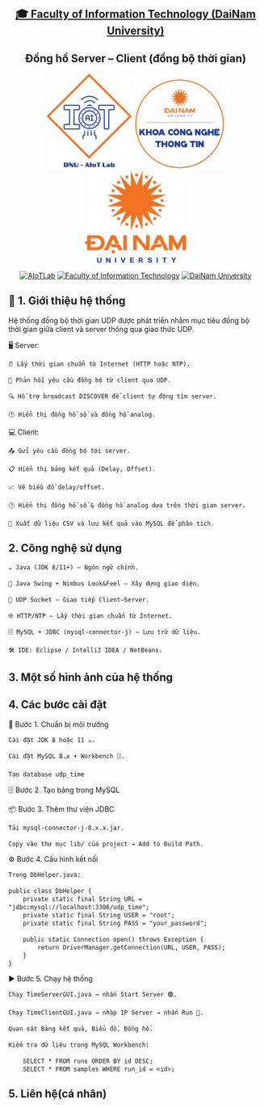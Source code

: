 <h2 align="center">
    <a href="https://dainam.edu.vn/vi/khoa-cong-nghe-thong-tin">
    🎓 Faculty of Information Technology (DaiNam University)
    </a>
</h2>
<h2 align="center">
   Đồng hồ Server – Client (đồng bộ thời gian)
</h2>
<div align="center">
    <p align="center">
        <img src="docs/aiotlab_logo.png" alt="AIoTLab Logo" width="170"/>
        <img src="docs/fitdnu_logo.png" alt="AIoTLab Logo" width="180"/>
        <img src="docs/dnu_logo.png" alt="DaiNam University Logo" width="200"/>
    </p>

[![AIoTLab](https://img.shields.io/badge/AIoTLab-green?style=for-the-badge)](https://www.facebook.com/DNUAIoTLab)
[![Faculty of Information Technology](https://img.shields.io/badge/Faculty%20of%20Information%20Technology-blue?style=for-the-badge)](https://dainam.edu.vn/vi/khoa-cong-nghe-thong-tin)
[![DaiNam University](https://img.shields.io/badge/DaiNam%20University-orange?style=for-the-badge)](https://dainam.edu.vn)

</div>

## 📖 1. Giới thiệu hệ thống 

Hệ thống đồng bộ thời gian UDP được phát triển nhằm mục tiêu đồng bộ thời gian giữa client và server thông qua giao thức UDP.

🖥️ Server:

    ⏰ Lấy thời gian chuẩn từ Internet (HTTP hoặc NTP).

    📡 Phản hồi yêu cầu đồng bộ từ client qua UDP.

    🔍 Hỗ trợ broadcast DISCOVER để client tự động tìm server.

    🕒 Hiển thị đồng hồ số và đồng hồ analog.

💻 Client:

    📤 Gửi yêu cầu đồng bộ tới server.

    📋 Hiển thị bảng kết quả (Delay, Offset).

    📈 Vẽ biểu đồ delay/offset.

    🕒 Hiển thị đồng hồ số & đồng hồ analog dựa trên thời gian server.

    💾 Xuất dữ liệu CSV và lưu kết quả vào MySQL để phân tích.

## 2. Công nghệ sử dụng
    ☕ Java (JDK 8/11+) – Ngôn ngữ chính.

    🎨 Java Swing + Nimbus Look&Feel – Xây dựng giao diện.

    📡 UDP Socket – Giao tiếp Client–Server.

    🌐 HTTP/NTP – Lấy thời gian chuẩn từ Internet.

    🗄️ MySQL + JDBC (mysql-connector-j) – Lưu trữ dữ liệu.

    🛠️ IDE: Eclipse / IntelliJ IDEA / NetBeans.

## 3. Một số hình ảnh của hệ thống
## 4. Các bước cài đặt
🔧 Bước 1. Chuẩn bị môi trường

    Cài đặt JDK 8 hoặc 11 ☕.

    Cài đặt MySQL 8.x + Workbench 🗄️.

    Tạo database udp_time
🗄️ Bước 2. Tạo bảng trong MySQL

📦 Bước 3. Thêm thư viện JDBC

    Tải mysql-connector-j-8.x.x.jar.

    Copy vào thư mục lib/ của project → Add to Build Path.
⚙️ Bước 4. Cấu hình kết nối

    Trong DbHelper.java:

    public class DbHelper {
        private static final String URL = "jdbc:mysql://localhost:3306/udp_time";
        private static final String USER = "root";
        private static final String PASS = "your_password";

        public static Connection open() throws Exception {
            return DriverManager.getConnection(URL, USER, PASS);
        }
    }

▶️ Bước 5. Chạy hệ thống

    Chạy TimeServerGUI.java → nhấn Start Server 🟢.

    Chạy TimeClientGUI.java → nhập IP Server → nhấn Run 🚀.

    Quan sát Bảng kết quả, Biểu đồ, Đồng hồ.

    Kiểm tra dữ liệu trong MySQL Workbench:

        SELECT * FROM runs ORDER BY id DESC;
        SELECT * FROM samples WHERE run_id = <id>;
## 5. Liên hệ(cá nhân)